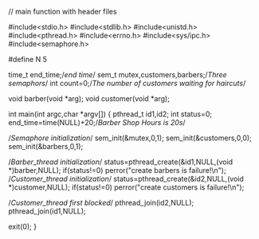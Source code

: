 // main function with header files

#include<stdio.h>
#include<stdlib.h>
#include<unistd.h>
#include<pthread.h>
#include<errno.h>
#include<sys/ipc.h>
#include<semaphore.h>
 
#define N 5
 
time_t end_time;/*end time*/
sem_t mutex,customers,barbers;/*Three semaphors*/
int count=0;/*The number of customers waiting for haircuts*/
 
void barber(void *arg);
void customer(void *arg);
 
int main(int argc,char *argv[])
{
pthread_t id1,id2;
int status=0;
end_time=time(NULL)+20;/*Barber Shop Hours is 20s*/
 
/*Semaphore initialization*/
sem_init(&mutex,0,1);
sem_init(&customers,0,0);
sem_init(&barbers,0,1);
 
/*Barber_thread initialization*/
status=pthread_create(&id1,NULL,(void *)barber,NULL);
if(status!=0)
perror("create barbers is failure!\n");
/*Customer_thread initialization*/
status=pthread_create(&id2,NULL,(void *)customer,NULL);
if(status!=0)
perror("create customers is failure!\n");
 
/*Customer_thread first blocked*/
pthread_join(id2,NULL);
pthread_join(id1,NULL);
 
exit(0);
}

